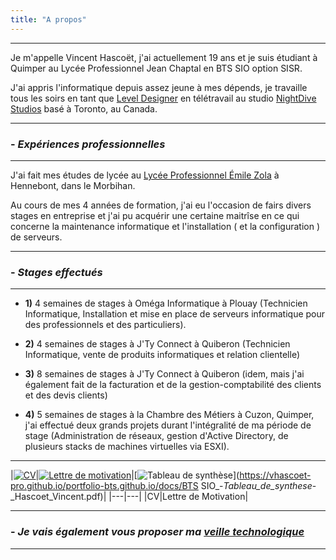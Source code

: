 ```yaml
---
title: "A propos"
---
```

***
Je m'appelle Vincent Hascoët, j'ai actuellement 19 ans et je suis étudiant à
Quimper au Lycée Professionnel Jean Chaptal en BTS SIO option SISR.

J'ai appris l'informatique depuis assez jeune à mes dépends, je travaille tous
les soirs en tant que 
[Level Designer](https://vhascoet-pro.github.io/portfolio-bts.github.io/level_designer) en télétravail au
studio [NightDive Studios](https://vhascoet-pro.github.io/portfolio-bts.github.io/nightdive/)
basé à Toronto, au Canada.
***
### - _Expériences professionnelles_
***
J'ai fait mes études de lycée au [Lycée Professionnel Émile Zola](https://www.lpzola56.com/)
à Hennebont, dans le Morbihan.

Au cours de mes 4 années de formation, j'ai eu l'occasion de fairs divers stages
en entreprise et j'ai pu acquérir une certaine maitrîse en ce qui concerne la 
maintenance informatique et l'installation ( et la configuration ) de serveurs.
***
### - _Stages effectués_
***
- **1)** 4 semaines de stages à Oméga Informatique à Plouay (Technicien Informatique,
Installation et mise en place de serveurs informatique pour des professionnels
et des particuliers).

- **2)** 4 semaines de stages à J'Ty Connect à Quiberon (Technicien Informatique, 
vente de produits informatiques et relation clientelle)

- **3)** 8 semaines de stages à J'Ty Connect à Quiberon (idem, mais j'ai également
fait de la facturation et de la gestion-comptabilité des clients et des devis 
clients)

- **4)** 5 semaines de stages à la Chambre des Métiers à Cuzon, Quimper, j'ai
effectué deux grands projets durant l'intégralité de ma période de stage
(Administration de réseaux, gestion d'Active Directory, de plusieurs stacks de machines
virtuelles via ESXI).
***

|[![CV](https://vhascoet-pro.github.io/portfolio-bts.github.io/pics/pdf.png)](https://vhascoet-pro.github.io/portfolio-bts.github.io/docs/CV_Vincent_Hascoet.pdf)|[![Lettre de motivation](https://vhascoet-pro.github.io/portfolio-bts.github.io/pics/pdf.png)](https://vhascoet-pro.github.io/portfolio-bts.github.io/docs/Lettre_de_Motivation_Vincent_Hascoet.pdf)|[![Tableau de synthèse](https://vhascoet-pro.github.io/portfolio-bts.github.io/pics/pdf.png)](https://vhascoet-pro.github.io/portfolio-bts.github.io/docs/BTS SIO_-_Tableau_de_synthese_-_Hascoet_Vincent.pdf)|
|---|---|
|CV|Lettre de Motivation|
***
### - _Je vais également vous proposer ma [veille technologique](https://vhascoet-pro.github.io/portfolio-bts.github.io/veille/veille)_
***
